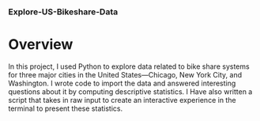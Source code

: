### Explore-US-Bikeshare-Data

# Overview
In this project, I used  Python to explore data related to bike share systems for three major cities in the United States—Chicago, New York City, and Washington. 
I wrote code to import the data and answered interesting questions about it by computing descriptive statistics.
I Have also written a script that takes in raw input to create an interactive experience in the terminal to present these statistics.

